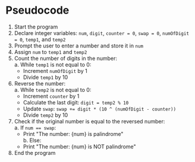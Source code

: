 # Pseudocode  

1. Start the program  
2. Declare integer variables: `num`, `digit`, `counter = 0`, `swap = 0`, `numOfDigit = 0`, `temp1`, and `temp2`  
3. Prompt the user to enter a number and store it in `num`  
4. Assign `num` to `temp1` and `temp2`  
5. Count the number of digits in the number:  
   a. While `temp1` is not equal to 0:  
      - Increment `numOfDigit` by 1  
      - Divide `temp1` by 10  
6. Reverse the number:  
   a. While `temp2` is not equal to 0:  
      - Increment `counter` by 1  
      - Calculate the last digit: `digit = temp2 % 10`  
      - Update `swap`: `swap += digit * (10 ^ (numOfDigit - counter))`  
      - Divide `temp2` by 10  
7. Check if the original number is equal to the reversed number:  
   a. If `num == swap`:  
      - Print "The number: {num} is palindrome"           
 b. Else:  
      - Print "The number: {num} is NOT palindrome"  
8. End the program  
